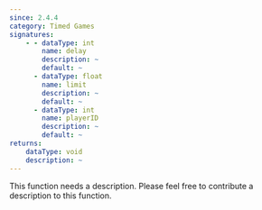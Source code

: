 ```yaml
---
since: 2.4.4
category: Timed Games
signatures:
    - - dataType: int
        name: delay
        description: ~
        default: ~
      - dataType: float
        name: limit
        description: ~
        default: ~
      - dataType: int
        name: playerID
        description: ~
        default: ~
returns:
    dataType: void
    description: ~
---
```


This function needs a description. Please feel free to contribute a description to this function.
